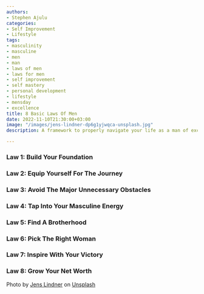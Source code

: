 ```yaml
---
authors:
- Stephen Ajulu
categories:
- Self Improvement
- Lifestyle
tags:
- masculinity
- masculine
- men
- man
- laws of men
- laws for men
- self improvement
- self mastery
- personal development
- lifestyle
- mensday
- excellence
title: 8 Basic Laws Of Men
date: 2022-11-10T21:30:00+03:00
image: "/images/jens-lindner-dp6g1yjwqca-unsplash.jpg"
description: A framework to properly navigate your life as a man of excellence

---
```

### **Law 1: Build Your Foundation**

### **Law 2: Equip Yourself For The Journey**

### **Law 3: Avoid The Major Unnecessary Obstacles**

### **Law 4: Tap Into Your Masculine Energy**

### **Law 5: Find A Brotherhood**

### **Law 6: Pick The Right Woman**

### **Law 7: Inspire With Your Victory**

### **Law 8: Grow Your Net Worth**

Photo by <a href="https://unsplash.com/@jens_lindner?utm_source=unsplash&utm_medium=referral&utm_content=creditCopyText">Jens Lindner</a> on <a href="https://unsplash.com/?utm_source=unsplash&utm_medium=referral&utm_content=creditCopyText">Unsplash</a>
